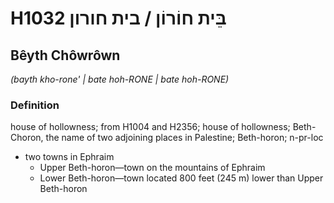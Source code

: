 # H1032 בֵּית חוֹרוֹן / בית חורון

## Bêyth Chôwrôwn

_(bayth kho-rone' | bate hoh-RONE | bate hoh-RONE)_

### Definition

house of hollowness; from H1004 and H2356; house of hollowness; Beth-Choron, the name of two adjoining places in Palestine; Beth-horon; n-pr-loc

- two towns in Ephraim
  - Upper Beth-horon—town on the mountains of Ephraim
  - Lower Beth-horon—town located 800 feet (245 m) lower than Upper Beth-horon
